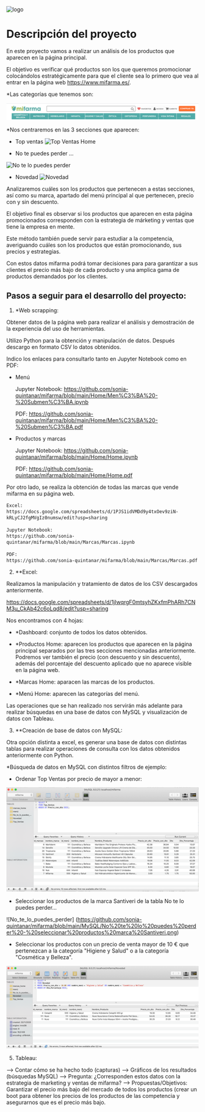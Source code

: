 ![logo](https://github.com/sonia-quintanar/mifarma/blob/main/Im%C3%A1genes%20Home/logo.png)

# Descripción del proyecto

En este proyecto vamos a realizar un análisis de los productos que aparecen en la página principal. 

El objetivo es verificar qué productos son los que queremos promocionar colocándolos estratégicamente para que el cliente sea lo primero que vea al entrar en la página web https://www.mifarma.es/.

*Las categorías que tenemos son:

![Categorías](https://github.com/sonia-quintanar/mifarma/blob/main/Im%C3%A1genes%20Home/Men%C3%BA.png)

*Nos centraremos en las 3 secciones que aparecen:

- Top ventas
![Top Ventas Home](https://github.com/sonia-quintanar/mifarma/blob/main/Im%C3%A1genes%20Home/Top%20Ventas.png)

- No te puedes perder ...

![No te lo puedes perder](https://github.com/sonia-quintanar/mifarma/blob/main/Im%C3%A1genes%20Home/No%20te%20puedes%20perder.png)

- Novedad
![Novedad](https://github.com/sonia-quintanar/mifarma/blob/main/Im%C3%A1genes%20Home/Novedad.png)


Analizaremos cuáles son los productos que pertenecen a estas secciones, así como su marca, apartado del menú principal al que pertenecen, precio con y sin descuento. 

El objetivo final es observar si los productos que aparecen en esta página promocionados corresponden con la estrategia de márketing y ventas que tiene la empresa en mente.

Este método también puede servir para estudiar a la competencia, averiguando cuáles son los productos que  están promocionando, sus precios y estrategias. 

Con estos datos mifarma podrá tomar decisiones para para garantizar a sus clientes el precio más bajo de cada producto y una amplica gama de productos demandados por los clientes.


## Pasos a seguir para el desarrollo del proyecto:

1. *Web scrapping:

Obtener datos de la página web para realizar el análisis y demostración de la experiencia del uso de herramientas. 

Utilizo Python para la obtención y manipulación de datos. Después descargo en formato CSV lo datos obtenidos. 

Indico los enlaces para consultarlo tanto en Jupyter Notebook como en PDF:

 - Menú

    Jupyter Notebook:
    https://github.com/sonia-quintanar/mifarma/blob/main/Home/Men%C3%BA%20-%20Submen%C3%BA.ipynb

    PDF:
    https://github.com/sonia-quintanar/mifarma/blob/main/Home/Men%C3%BA%20-%20Submen%C3%BA.pdf


 - Productos y marcas

    Jupyter Notebook:
    https://github.com/sonia-quintanar/mifarma/blob/main/Home/Home.ipynb

    PDF:
    https://github.com/sonia-quintanar/mifarma/blob/main/Home/Home.pdf


Por otro lado, se realiza la obtención de todas las marcas que vende mifarma en su página web.

    Excel:
    https://docs.google.com/spreadsheets/d/1PJS1idVMDd9y4txOev9ziN-kRLyCJ2fgMVgIz0numsw/edit?usp=sharing

    Jupyter Notebook:
    https://github.com/sonia-quintanar/mifarma/blob/main/Marcas/Marcas.ipynb

    PDF:
    https://github.com/sonia-quintanar/mifarma/blob/main/Marcas/Marcas.pdf



2. **Excel:

Realizamos la manipulación y tratamiento de datos de los CSV descargados anteriormente.

https://docs.google.com/spreadsheets/d/1jIwqrgF0mtsyhZKxfmPhARh7CNM3u_CkAb42c6oLqd8/edit?usp=sharing

Nos encontramos con 4 hojas:

 - *Dashboard: conjunto de todos los datos obtenidos.

 - *Productos Home: aparecen los productos que aparecen en la página principal separados por las tres secciones mencionadas anteriormente. Podremos ver también el precio (con descuento y sin descuento), además del porcentaje del descuento aplicado que no aparece visible en la página web.

 - *Marcas Home: aparacen las marcas de los productos.

 - *Menú Home: aparecen las categorías del menú.

Las operaciones que se han realizado nos servirán más adelante para realizar búsquedas en una base de datos con MySQL y visualización de datos con Tableau.


3. **Creación de base de datos con MySQL:

Otra opción distinta a excel, es generar una base de datos con distintas tablas para realizar operaciones de consulta con los datos obtenidos anteriormente con Python.

*Búsqueda de datos en MySQL con distintos filtros de ejemplo:

- Ordenar Top Ventas por precio de mayor a menor:

![Top_ventas](https://github.com/sonia-quintanar/mifarma/blob/main/MySQL/Top%20Ventas%20-%20Odenar%20por%20precio%20desc%20sin%20dto.png)

- Seleccionar los productos de la marca Santiveri de la tabla No te lo puedes perder...

![No_te_lo_puedes_perder] (https://github.com/sonia-quintanar/mifarma/blob/main/MySQL/No%20te%20lo%20puedes%20perder%20-%20seleccionar%20productos%20marca%20Santiveri.png)


- Seleccionar los productos con un precio de venta mayor de 10 € que pertenezcan a la categoría "Higiene y Salud" o a la categoría "Cosmética y Belleza".

![Novedad](https://github.com/sonia-quintanar/mifarma/blob/main/MySQL/Novedad.png)


5. Tableau:

—> Contar cómo se ha hecho todo (capturas)
—> Gráficos de los resultados (búsquedas MySQL)
—> Pregunta: ¿Corresponden estos datos con la estrategia de marketing y ventas de mifarma?
—> Propuestas/Objetivos: Garantizar el precio más bajo del mercado de todos los productos (crear un boot para obtener los precios de los productos de las competencia y asegurarnos que es el precio más bajo.